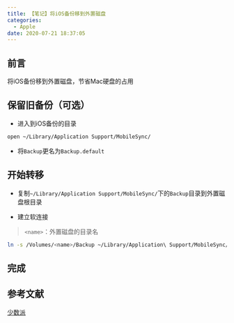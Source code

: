 ```yaml
---
title: 【笔记】将iOS备份移到外置磁盘
categories:
  - Apple
date: 2020-07-21 18:37:05
---
```


## 前言

将iOS备份移到外置磁盘，节省Mac硬盘的占用

<!-- more -->

## 保留旧备份（可选）

- 进入到iOS备份的目录

``` sh
open ~/Library/Application Support/MobileSync/
```

- 将`Backup`更名为`Backup.default`

## 开始转移

- 复制`~/Library/Application Support/MobileSync/`下的`Backup`目录到外置磁盘根目录

- 建立软连接

> `<name>`：外置磁盘的目录名

``` sh
ln -s /Volumes/<name>/Backup ~/Library/Application\ Support/MobileSync/Backup
```

## 完成

## 参考文献

[少数派](https://sspai.com/post/33524)


